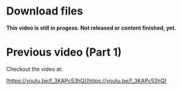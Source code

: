 # Download files

**This video is still in progess. Not released or content finished, yet.** 


# Previous video (Part 1)

Checkout the video at:

[https://youtu.be/f_3KAPc53hQ](https://youtu.be/f_3KAPc53hQ)
